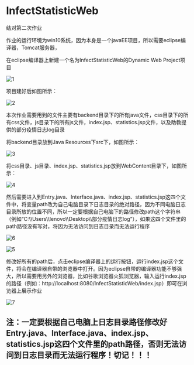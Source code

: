 # InfectStatisticWeb
结对第二次作业

作业的运行环境为win10系统，因为本身是一个javaEE项目，所以需要eclipse编译器，Tomcat服务器，

在eclipse编译器上新建一个名为InfectStatisticWeb的Dynamic Web Project项目



![1](https://images.cnblogs.com/cnblogs_com/dante206/1671881/o_2003161353011.jpg)



项目建好后如图所示：

![2](https://images.cnblogs.com/cnblogs_com/dante206/1671881/o_2003161356072.png)





本次作业需要用到的文件主要有backend目录下的所有java文件，css目录下的所有css文件，js目录下的所有js文件，index.jsp、statistics.jsp文件，以及助教提供的部分疫情日志log目录



将backend目录放到Java Resources下src下，如图所示：

![3](https://images.cnblogs.com/cnblogs_com/dante206/1671881/o_2003161357233.png)



将css目录、js目录、index.jsp、statistics.jsp放到WebContent目录下，如图所示：

![4](https://images.cnblogs.com/cnblogs_com/dante206/1671881/o_2003161358144.png)



然后需要进入到Entry.java、Interface.java、index.jsp、statistics.jsp这四个文件中，将变量path改为自己电脑目录下日志目录的绝对路径，因为不同电脑日志目录所放的位置不同，所以一定要根据自己电脑下的路径修改path这个字符串（例如“C:\\\Users\\\lenovo\\\Desktop\\\部分疫情日志log”），如果这四个文件里的path路径没有写对，将因为无法访问到日志目录而无法运行程序

![6](https://images.cnblogs.com/cnblogs_com/dante206/1671881/o_2003161406246.png)



![5](https://images.cnblogs.com/cnblogs_com/dante206/1671881/o_2003161358595.png)





修改好所有的path后，点击eclipse编译器上的运行按钮，运行index.jsp这个文件，将会在编译器自带的浏览器中打开。因为eclipse自带的编译器功能不够强大，所以需要用另外的浏览器，比如谷歌浏览器火狐浏览器，输入运行index.jsp的路径（例如：http://localhost:8080/InfectStatisticWeb/index.jsp）即可在浏览器上展示作业

![7](https://images.cnblogs.com/cnblogs_com/dante206/1671881/o_2003161415337.png)



## 注：一定要根据自己电脑上日志目录路径修改好Entry.java、Interface.java、index.jsp、statistics.jsp这四个文件里的path路径，否则无法访问到日志目录而无法运行程序！切记！！！

